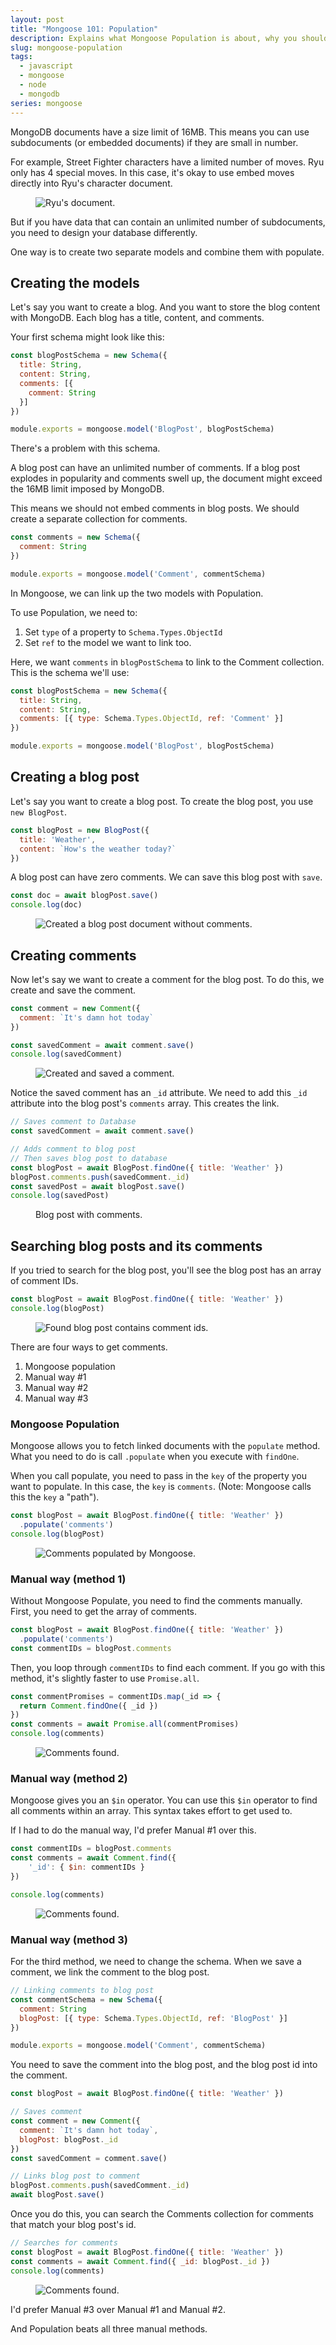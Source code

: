 ```yaml
---
layout: post
title: "Mongoose 101: Population"
description: Explains what Mongoose Population is about, why you should use it, and how to properly use it.
slug: mongoose-population
tags:
  - javascript
  - mongoose
  - node
  - mongodb
series: mongoose
---
```


MongoDB documents have a size limit of 16MB. This means you can use subdocuments (or embedded documents) if they are small in number.

For example, Street Fighter characters have a limited number of moves. Ryu only has 4 special moves. In this case, it's okay to use embed moves directly into Ryu's character document.

<figure role="figure"><img src="/images/2019/mongoose-population/ryu.png" alt="Ryu's document."></figure>

But if you have data that can contain an unlimited number of subdocuments, you need to design your database differently.

One way is to create two separate models and combine them with populate.

<!-- more -->

## Creating the models

Let's say you want to create a blog. And you want to store the blog content with MongoDB. Each blog has a title, content, and comments.

Your first schema might look like this:

```js
const blogPostSchema = new Schema({
  title: String,
  content: String,
  comments: [{
    comment: String
  }]
})

module.exports = mongoose.model('BlogPost', blogPostSchema)
```

There's a problem with this schema.

A blog post can have an unlimited number of comments. If a blog post explodes in popularity and comments swell up, the document might exceed the 16MB limit imposed by MongoDB.

This means we should not embed comments in blog posts. We should create a separate collection for comments.

```js
const comments = new Schema({
  comment: String
})

module.exports = mongoose.model('Comment', commentSchema)
```

In Mongoose, we can link up the two models with Population.

To use Population, we need to:

1. Set `type` of a property to `Schema.Types.ObjectId`
2. Set `ref` to the model we want to link too.

Here, we want `comments` in `blogPostSchema` to link to the Comment collection. This is the schema we'll use:

```js
const blogPostSchema = new Schema({
  title: String,
  content: String,
  comments: [{ type: Schema.Types.ObjectId, ref: 'Comment' }]
})

module.exports = mongoose.model('BlogPost', blogPostSchema)
```

## Creating a blog post

Let's say you want to create a blog post. To create the blog post, you use `new BlogPost`.

```js
const blogPost = new BlogPost({
  title: 'Weather',
  content: `How's the weather today?`
})
```

A blog post can have zero comments. We can save this blog post with `save`.

```js
const doc = await blogPost.save()
console.log(doc)
```

<figure role="figure"><img src="/images/2019/mongoose-population/blog-post-no-comments.png" alt="Created a blog post document without comments."></figure>

## Creating comments

Now let's say we want to create a comment for the blog post. To do this, we create and save the comment.

```js
const comment = new Comment({
  comment: `It's damn hot today`
})

const savedComment = await comment.save()
console.log(savedComment)
```

<figure role="figure"><img src="/images/2019/mongoose-population/comment.png" alt="Created and saved a comment."></figure>

Notice the saved comment has an `_id` attribute. We need to add this `_id` attribute into the blog post's `comments` array. This creates the link.

```js
// Saves comment to Database
const savedComment = await comment.save()

// Adds comment to blog post
// Then saves blog post to database
const blogPost = await BlogPost.findOne({ title: 'Weather' })
blogPost.comments.push(savedComment._id)
const savedPost = await blogPost.save()
console.log(savedPost)
```

<figure role="figure" aria-label="Blog post with comments."><img src="/images/2019/mongoose-population/blog-post-with-comments.png" alt=""><figcaption>Blog post with comments.</figcaption></figure>

## Searching blog posts and its comments

If you tried to search for the blog post, you'll see the blog post has an array of comment IDs.

```js
const blogPost = await BlogPost.findOne({ title: 'Weather' })
console.log(blogPost)
```

<figure role="figure"><img src="/images/2019/mongoose-population/blog-post-with-comments.png" alt="Found blog post contains comment ids."></figure>

There are four ways to get comments.

1. Mongoose population
2. Manual way #1
3. Manual way #2
4. Manual way #3

### Mongoose Population

Mongoose allows you to fetch linked documents with the `populate` method. What you need to do is call `.populate` when you execute with `findOne`.

When you call populate, you need to pass in the `key` of the property you want to populate. In this case, the `key` is `comments`. (Note: Mongoose calls this the `key` a "path").

```js
const blogPost = await BlogPost.findOne({ title: 'Weather' })
  .populate('comments')
console.log(blogPost)
```

<figure role="figure"><img src="/images/2019/mongoose-population/populated.png" alt="Comments populated by Mongoose."></figure>

### Manual way (method 1)

Without Mongoose Populate, you need to find the comments manually. First, you need to get the array of comments.

```js
const blogPost = await BlogPost.findOne({ title: 'Weather' })
  .populate('comments')
const commentIDs = blogPost.comments
```

Then, you loop through `commentIDs` to find each comment. If you go with this method, it's slightly faster to use `Promise.all`.

```js
const commentPromises = commentIDs.map(_id => {
  return Comment.findOne({ _id })
})
const comments = await Promise.all(commentPromises)
console.log(comments)
```

<figure role="figure"><img src="/images/2019/mongoose-population/found-comments.png" alt="Comments found."></figure>

### Manual way (method 2)

Mongoose gives you an `$in` operator. You can use this `$in` operator to find all comments within an array. This syntax takes effort to get used to.

If I had to do the manual way, I'd prefer Manual #1 over this.

```js
const commentIDs = blogPost.comments
const comments = await Comment.find({
    '_id': { $in: commentIDs }
})

console.log(comments)
```

<figure role="figure"><img src="/images/2019/mongoose-population/found-comments.png" alt="Comments found."></figure>

### Manual way (method 3)

For the third method, we need to change the schema. When we save a comment, we link the comment to the blog post.

```js
// Linking comments to blog post
const commentSchema = new Schema({
  comment: String
  blogPost: [{ type: Schema.Types.ObjectId, ref: 'BlogPost' }]
})

module.exports = mongoose.model('Comment', commentSchema)
```

You need to save the comment into the blog post, and the blog post id into the comment.

```js
const blogPost = await BlogPost.findOne({ title: 'Weather' })

// Saves comment
const comment = new Comment({
  comment: `It's damn hot today`,
  blogPost: blogPost._id
})
const savedComment = comment.save()

// Links blog post to comment
blogPost.comments.push(savedComment._id)
await blogPost.save()
```

Once you do this, you can search the Comments collection for comments that match your blog post's id.

```js
// Searches for comments
const blogPost = await BlogPost.findOne({ title: 'Weather' })
const comments = await Comment.find({ _id: blogPost._id })
console.log(comments)
```

<figure role="figure"><img src="/images/2019/mongoose-population/found-comments.png" alt="Comments found."></figure>

I'd prefer Manual #3 over Manual #1 and Manual #2.

And Population beats all three manual methods.